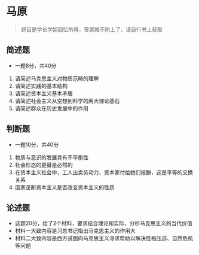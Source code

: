 # 马原

>题目是学长学姐回忆所得，答案就不附上了，请自行书上获取
## 简述题
- 一题8分，共40分
1. 请简述马克思主义对物质范畴的理解
2. 请简述实践的基本结构
3. 请简述资本主义基本矛盾
4. 请简述社会主义从空想到科学的两大理论基石
5. 请简述群众在历史发展中的作用

## 判断题
- 一题10分，共40分
1. 物质与意识的发展具有不平衡性
2. 社会形态的更替是必然的
3. 在资本主义社会中，工人出卖劳动力，资本家付给她们报酬，这是平等的交换关系
4. 国家垄断资本主义是否改变资本主义的性质

## 论述题
- 这题20分，给了2个材料，要求结合理论和实际，分析马克思主义的当代价值
- 材料一大致内容是习总书记指出马克思主义的作用大
- 材料二大致内容是西方试图向马克思主义寻求帮助以解决性格压迫、自然危机等问题